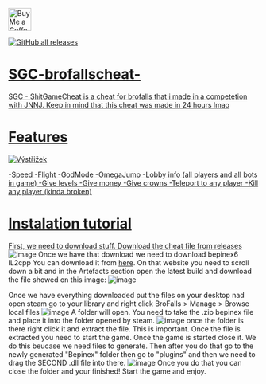 <a href='https://ko-fi.com/stikosek' target='_blank'><img height='35' style='border:0px;height:46px;' src='https://az743702.vo.msecnd.net/cdn/kofi3.png?v=0' border='0' alt='Buy Me a Coffee at ko-fi.com' />
 
![GitHub all releases](https://img.shields.io/github/downloads/stikosek/SGC-brofallscheat/total?color=%23FF8C00&style=flat-square)

# SGC-brofallscheat-
SGC - ShitGameCheat is a cheat for brofalls that i made in a competetion with JNNJ. 
Keep in mind that this cheat was made in 24 hours lmao

# Features

![Výstřižek](https://user-images.githubusercontent.com/62238729/149635247-c1419df2-6e45-4f01-a477-d86dba620f3f.PNG)

 -Speed
 -Flight
 -GodMode
 -OmegaJump
 -Lobby info (all players and all bots in game)
 -Give levels
 -Give money
 -Give crowns
 -Teleport to any player
 -Kill any player (kinda broken)
 
 # Instalation tutorial
 
  First, we need to download stuff. Download the cheat file from [releases](https://github.com/stikosek/SGC-brofallscheat/releases)
  ![image](https://user-images.githubusercontent.com/62238729/149635349-6763cf7f-a198-4ba2-aa50-b30d8cd44be1.png)
  Once we have that download we need to download bepinex6 IL2cpp
  You can download it from [here](https://builds.bepis.io/projects/bepinex_be).
     On that website you need to scroll down a bit and in the Artefacts section 
     open the latest build and download the file showed on this image:
     ![image](https://user-images.githubusercontent.com/62238729/149635445-d8573595-32cb-44f5-85d7-1a456c075de7.png)
     
   Once we have everything downloaded put the files on your desktop nad open steam go to your library and 
   right click BroFalls > Manage > Browse local files
   ![image](https://user-images.githubusercontent.com/62238729/149635506-877edddd-5ed0-4b3a-83cd-9fbfa47ad864.png)
   A folder will open. You need to take the .zip bepinex file and place it into the folder opened by steam.
   ![image](https://user-images.githubusercontent.com/62238729/149635662-e2ba6022-9f6f-4135-8431-0f0582cc621c.png)
   once the folder is there right click it and extract the file. This is important.
   Once the file is extracted you need to start the game. Once the game is started close it.
   We do this beucase we need files to generate.
   Then after you do that go to the newly generated "Bepinex" folder then go to "plugins" and then
   we need to drag the SECOND .dll file into there.
   ![image](https://user-images.githubusercontent.com/62238729/149635738-3af6c6de-bb00-4864-bfed-7acc553957a7.png)
    Once you do that you can close the folder and your finished!
    Start the game and enjoy.




  
